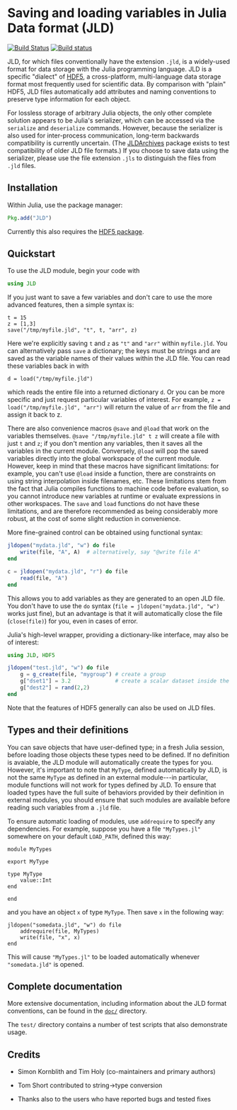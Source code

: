 # Saving and loading variables in Julia Data format (JLD)

[![Build Status](https://travis-ci.org/JuliaLang/JLD.jl.svg?branch=master)](https://travis-ci.org/JuliaLang/JLD.jl)
[![Build status](https://ci.appveyor.com/api/projects/status/p2wkp87jfr0q7g4q?svg=true)](https://ci.appveyor.com/project/timholy/jld-jl)

JLD, for which files conventionally have the extension `.jld`, is a
widely-used format for data storage with the Julia programming
language.  JLD is a specific "dialect" of [HDF5][HDF5], a
cross-platform, multi-language data storage format most frequently
used for scientific data.  By comparison with "plain" HDF5, JLD files
automatically add attributes and naming conventions to preserve type
information for each object.

For lossless storage of arbitrary Julia objects, the only other
complete solution appears to be Julia's serializer, which can be
accessed via the `serialize` and `deserialize` commands.  However,
because the serializer is also used for inter-process communication,
long-term backwards compatibility is currently uncertain.  (The
[JLDArchives](https://github.com/timholy/JLDArchives.jl) package exists to test compatibility of older JLD file
formats.) If you choose to save data using the serializer, please use
the file extension `.jls` to distinguish the files from `.jld` files.


## Installation

Within Julia, use the package manager:
```julia
Pkg.add("JLD")
```

Currently this also requires the [HDF5 package](https://github.com/timholy/HDF5.jl).

## Quickstart

To use the JLD module, begin your code with

```julia
using JLD
```

If you just want to save a few variables and don't care to use the more
advanced features, then a simple syntax is:

```
t = 15
z = [1,3]
save("/tmp/myfile.jld", "t", t, "arr", z)
```
Here we're explicitly saving `t` and `z` as `"t"` and `"arr"` within
`myfile.jld`. You can alternatively pass `save` a dictionary; the keys must be
strings and are saved as the variable names of their values within the JLD
file. You can read these variables back in with
```
d = load("/tmp/myfile.jld")
```
which reads the entire file into a returned dictionary `d`. Or you can be more
specific and just request particular variables of interest. For example, `z =
load("/tmp/myfile.jld", "arr")` will return the value of `arr` from the file
and assign it back to z.

There are also convenience macros `@save` and `@load` that work on the
variables themselves. `@save "/tmp/myfile.jld" t z` will create a file with
just `t` and `z`; if you don't mention any variables, then it saves all the
variables in the current module. Conversely, `@load` will pop the saved
variables directly into the global workspace of the current module.
However, keep in mind that these macros have significant limitations: for example,
you can't use `@load` inside a function, there are constraints on using string
interpolation inside filenames, etc. These limitations stem
from the fact that Julia compiles functions to machine code before evaluation,
so you cannot introduce new variables at runtime or evaluate expressions
in other workspaces.
The `save` and `load` functions do not have these limitations, and are therefore
recommended as being considerably more robust, at the cost of some slight
reduction in convenience.

More fine-grained control can be obtained using functional syntax:

```julia
jldopen("mydata.jld", "w") do file
    write(file, "A", A)  # alternatively, say "@write file A"
end

c = jldopen("mydata.jld", "r") do file
    read(file, "A")
end
```
This allows you to add variables as they are generated to an open JLD file.
You don't have to use the `do` syntax (`file = jldopen("mydata.jld", "w")` works
just fine), but an advantage is that it will automatically close the file (`close(file)`)
for you, even in cases of error.

Julia's high-level wrapper, providing a dictionary-like interface, may
also be of interest:

```julia
using JLD, HDF5

jldopen("test.jld", "w") do file
    g = g_create(file, "mygroup") # create a group
    g["dset1"] = 3.2              # create a scalar dataset inside the group
    g["dest2"] = rand(2,2)
end
```

Note that the features of HDF5 generally can also be used on JLD files.

## Types and their definitions

You can save objects that have user-defined type; in a fresh Julia session, before loading those objects these types need to be defined. If no definition is avaiable, the JLD module will automatically create the types for you.  However, it's important to note that `MyType`, defined automatically by JLD, is not the same `MyType` as defined in an external module---in particular, module functions will not work for types defined by JLD.  To ensure that loaded types have the full suite of behaviors provided by their definition in external modules, you should ensure that such modules are available before reading such variables from a `.jld` file.

To ensure automatic loading of modules, use `addrequire` to specify any dependencies. For example, suppose you have a file `"MyTypes.jl"` somewhere on your default `LOAD_PATH`, defined this way:
```
module MyTypes

export MyType

type MyType
    value::Int
end

end
```
and you have an object `x` of type `MyType`. Then save `x` in the following way:

```
jldopen("somedata.jld", "w") do file
    addrequire(file, MyTypes)
    write(file, "x", x)
end
```
This will cause `"MyTypes.jl"` to be loaded automatically whenever `"somedata.jld"` is opened.

## Complete documentation

More extensive documentation, including information about the JLD
format conventions, can be found in the [`doc/`](doc/) directory.

The `test/` directory contains a number of test scripts that also
demonstrate usage.

## Credits

- Simon Kornblith and Tim Holy (co-maintainers and primary authors)

- Tom Short contributed to string->type conversion

- Thanks also to the users who have reported bugs and tested fixes


[Julia]: http://julialang.org "Julia"
[HDF5]: http://www.hdfgroup.org/HDF5/ "HDF5"
